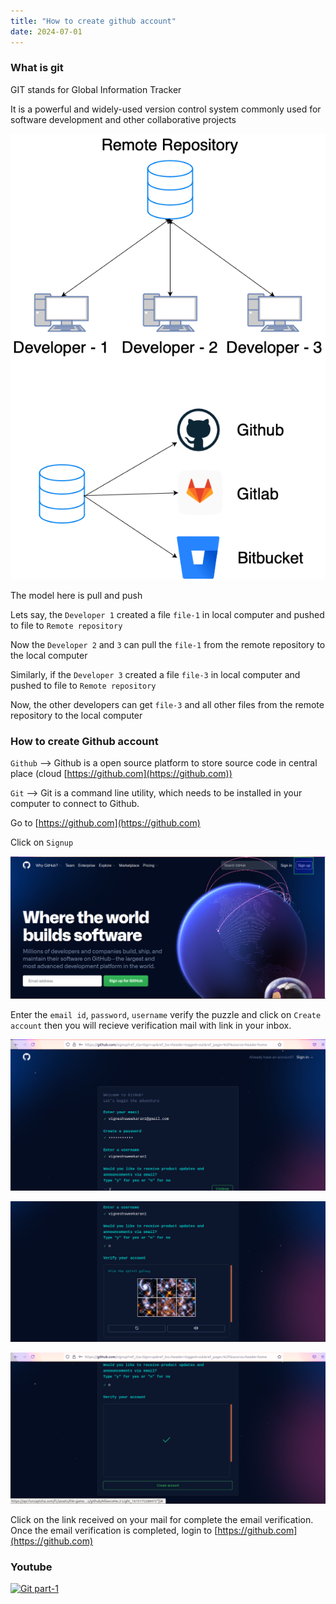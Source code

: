 ```yaml
---
title: "How to create github account"
date: 2024-07-01
---
```


### What is git

GIT stands for Global Information Tracker

It is a powerful and widely-used version control system commonly used for software development and other collaborative projects

![Git](images/central-repository.png)

The model here is pull and push

Lets say, the `Developer 1` created a file `file-1` in local computer and pushed to file to `Remote repository`

Now the `Developer 2` and `3` can pull the `file-1` from the remote repository to the local computer

Similarly, if the `Developer 3` created a file `file-3` in local computer and pushed to file to `Remote repository`

Now, the other developers can get `file-3` and all other files from the remote repository to the local computer

### How to create Github account

`Github` --> Github is a open source platform to store source code in central place (cloud [https://github.com](https://github.com))

`Git` --> Git is a command line utility, which needs to be installed in your computer to connect to Github.

Go to [https://github.com](https://github.com)

Click on `Signup`

![git](images/git-github-com-1.png)

Enter the `email id`, `password`, `username` verify the puzzle and click on `Create account` then you will recieve verification mail with link in your inbox.

![git](images/git-github-signup1.png)

![git](images/git-github-signup2.png)

![git](images/git-github-signup3.png)

Click on the link received on your mail for complete the email verification. Once the email verification is completed, login to [https://github.com](https://github.com)

### Youtube

[![Git part-1](images/part-1.png)](https://www.youtube.com/watch?v=kvqHSStbgfU)
